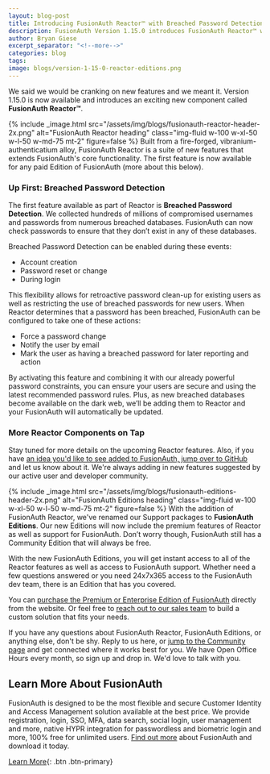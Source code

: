 ```yaml
---
layout: blog-post
title: Introducing FusionAuth Reactor™ with Breached Password Detection
description: FusionAuth Version 1.15.0 introduces FusionAuth Reactor™ with Breached Password Detection. Ensure your users aren't using insecure passwords at login.
author: Bryan Giese
excerpt_separator: "<!--more-->"
categories: blog
tags:
image: blogs/version-1-15-0-reactor-editions.png
---
```


We said we would be cranking on new features and we meant it. Version 1.15.0 is now available and introduces an exciting new component called **FusionAuth Reactor™**.

<!--more-->
{% include _image.html src="/assets/img/blogs/fusionauth-reactor-header-2x.png" alt="FusionAuth Reactor heading" class="img-fluid w-100 w-xl-50 w-l-50 w-md-75 mt-2" figure=false %}
Built from a fire-forged, vibranium-authenticatium alloy, FusionAuth Reactor is a suite of new features that extends FusionAuth's core functionality. The first feature is now available for any paid Edition of FusionAuth (more about this below).

### Up First: Breached Password Detection
The first feature available as part of Reactor is **Breached Password Detection**. We collected hundreds of millions of compromised usernames and passwords from numerous breached databases. FusionAuth can now check passwords to ensure that they don’t exist in any of these databases.

Breached Password Detection can be enabled during these events:

- Account creation
- Password reset or change
- During login

This flexibility allows for retroactive password clean-up for existing users as well as restricting the use of breached passwords for new users. When Reactor determines that a password has been breached, FusionAuth can be configured to take one of these actions:

- Force a password change
- Notify the user by email
- Mark the user as having a breached password for later reporting and action

By activating this feature and combining it with our already powerful password constraints, you can ensure your users are secure and using the latest recommended password rules. Plus, as new breached databases become available on the dark web, we’ll be adding them to Reactor and your FusionAuth will automatically be updated.

### More Reactor Components on Tap
Stay tuned for more details on the upcoming Reactor features. Also, if you have [an idea you'd like to see added to FusionAuth, jump over to GitHub](https://github.com/FusionAuth/fusionauth-issues/issues) and let us know about it. We're always adding in new features suggested by our active user and developer community.

{% include _image.html src="/assets/img/blogs/fusionauth-editions-header-2x.png" alt="FusionAuth Editions heading" class="img-fluid w-100 w-xl-50 w-l-50 w-md-75 mt-2" figure=false %}
With the addition of FusionAuth Reactor, we've renamed our Support packages to **FusionAuth Editions**. Our new Editions will now include the premium features of Reactor as well as support for FusionAuth. Don’t worry though, FusionAuth still has a Community Edition that will always be free.

With the new FusionAuth Editions, you will get instant access to all of the Reactor features as well as access to FusionAuth support. Whether need a few questions answered or you need 24x7x365 access to the FusionAuth dev team, there is an Edition that has you covered.

You can [purchase the Premium or Enterprise Edition of FusionAuth](/pricing) directly from the website. Or feel free to [reach out to our sales team](/contact) to build a custom solution that fits your needs.

If you have any questions about FusionAuth Reactor, FusionAuth Editions, or anything else, don't be shy. Reply to us here, or [jump to the Community page](/community) and get connected where it works best for you. We have Open Office Hours every month, so sign up and drop in. We'd love to talk with you.

## Learn More About FusionAuth
FusionAuth is designed to be the most flexible and secure Customer Identity and Access Management solution available at the best price. We provide registration, login, SSO, MFA, data search, social login, user management and more, native HYPR integration for passwordless and biometric login and more, 100% free for unlimited users. [Find out more](/ "FusionAuth Home") about FusionAuth and download it today.

[Learn More](/){: .btn .btn-primary}
